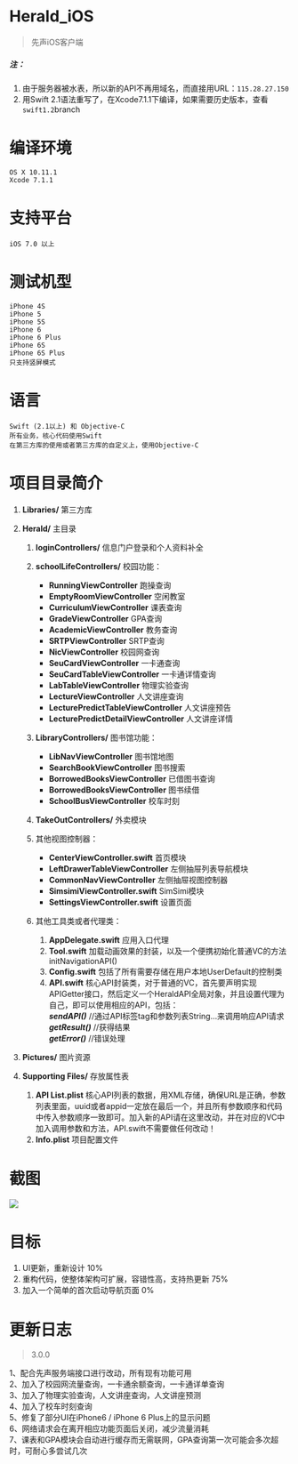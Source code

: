 # Herald_iOS
> 先声iOS客户端

##### 注：
1. 由于服务器被水表，所以新的API不再用域名，而直接用URL：`115.28.27.150`
2. 用Swift 2.1语法重写了，在Xcode7.1.1下编译，如果需要历史版本，查看`swift1.2`branch

# 编译环境
	OS X 10.11.1
	Xcode 7.1.1

# 支持平台
	iOS 7.0 以上
	
# 测试机型
	iPhone 4S
	iPhone 5
	iPhone 5S
	iPhone 6
	iPhone 6 Plus
	iPhone 6S
	iPhone 6S Plus
	只支持竖屏模式

# 语言
	Swift (2.1以上) 和 Objective-C
	所有业务，核心代码使用Swift
	在第三方库的使用或者第三方库的自定义上，使用Objective-C

# 项目目录简介

1. **Libraries/** 第三方库
2. **Herald/** 主目录
	1. **loginControllers/** 信息门户登录和个人资料补全
	
	2. **schoolLifeControllers/** 校园功能：
		+ **RunningViewController** 跑操查询  
		+ **EmptyRoomViewController** 空闲教室  
		+ **CurriculumViewController** 课表查询  
		+ **GradeViewController** GPA查询  
		+ **AcademicViewController** 教务查询  
		+ **SRTPViewController** SRTP查询  
		+ **NicViewController** 校园网查询  
		+ **SeuCardViewController** 一卡通查询  
		+ **SeuCardTableViewController** 一卡通详情查询  
		+ **LabTableViewController** 物理实验查询  
		+ **LectureViewController** 人文讲座查询  
		+ **LecturePredictTableViewController** 人文讲座预告
		+ **LecturePredictDetailViewController** 人文讲座详情
	  
	3. **LibraryControllers/** 图书馆功能：  
		+ **LibNavViewController** 图书馆地图  
		+ **SearchBookViewController** 图书搜索  
		+ **BorrowedBooksViewController** 已借图书查询  
		+ **BorrowedBooksViewController** 图书续借  
		+ **SchoolBusViewController** 校车时刻  
	
	4. **TakeOutControllers/** 外卖模块  
	
	5. 其他视图控制器：  
		+ **CenterViewController.swift** 首页模块  
		+ **LeftDrawerTableViewController** 左侧抽屉列表导航模块  
		+ **CommonNavViewController** 左侧抽屉视图控制器  
		+ **SimsimiViewController.swift** SimSimi模块  
		+ **SettingsViewController.swift** 设置页面 
	 
	6. 其他工具类或者代理类：  
		1. **AppDelegate.swift** 应用入口代理 
		2. **Tool.swift** 加载动画效果的封装，以及一个便携初始化普通VC的方法initNavigationAPI()    
		3. **Config.swift** 包括了所有需要存储在用户本地UserDefault的控制类    
		4. **API.swift**    核心API封装类，对于普通的VC，首先要声明实现APIGetter接口，然后定义一个HeraldAPI全局对象，并且设置代理为自己，即可以使用相应的API，包括：    
	***sendAPI()***   //通过API标签tag和参数列表String...来调用响应API请求    
	***getResult()***   //获得结果    
	***getError()***    //错误处理

3. **Pictures/** 图片资源
4. **Supporting Files/** 存放属性表    
	1. **API List.plist** 核心API列表的数据，用XML存储，确保URL是正确，参数列表里面，uuid或者appid一定放在最后一个，并且所有参数顺序和代码中传入参数顺序一致即可。加入新的API请在这里改动，并在对应的VC中加入调用参数和方法，API.swift不需要做任何改动！    
	2. **Info.plist** 项目配置文件

# 截图
![](http://pic4.zhimg.com/61a75b73bb600844c66f7aac893c6e37_b.jpg)
# 目标
1. UI更新，重新设计 10%
2. 重构代码，使整体架构可扩展，容错性高，支持热更新 75%
3. 加入一个简单的首次启动导航页面 0%

# 更新日志

> 3.0.0

1、配合先声服务端接口进行改动，所有现有功能可用  
2、加入了校园网流量查询，一卡通余额查询，一卡通详单查询  
3、加入了物理实验查询，人文讲座查询，人文讲座预测  
4、加入了校车时刻查询  
5、修复了部分UI在iPhone6 / iPhone 6 Plus上的显示问题  
6、网络请求会在离开相应功能页面后关闭，减少流量消耗  
7、课表和GPA模块会自动进行缓存而无需联网，GPA查询第一次可能会多次超时，可耐心多尝试几次